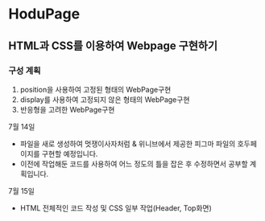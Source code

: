# HoduPage
## HTML과 CSS를 이용하여 Webpage 구현하기
### 구성 계획
1. position을 사용하여 고정된 형태의 WebPage구현
2. display를 사용하여 고정되지 않은 형태의 WebPage구현
3. 반응형을 고려한 WebPage구현 

7월 14일
- 파일을 새로 생성하여 멋쟁이사자처럼 & 위니브에서 제공한 피그마 파일의 호두페이지를 구현할 예정입니다.
- 이전에 작업해둔 코드를 사용하여 어느 정도의 틀을 잡은 후 수정하면서 공부할 계획입니다.

7월 15일
- HTML 전체적인 코드 작성 및 CSS 일부 작업(Header, Top화면)
